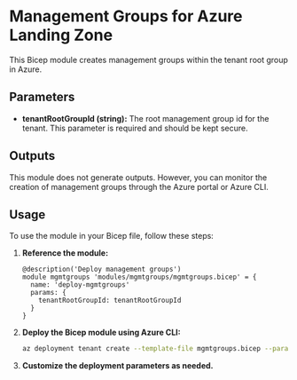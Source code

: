 # Management Groups for Azure Landing Zone

This Bicep module creates management groups within the tenant root group in Azure.

## Parameters

- **tenantRootGroupId (string):** The root management group id for the tenant. This parameter is required and should be kept secure.

## Outputs

This module does not generate outputs. However, you can monitor the creation of management groups through the Azure portal or Azure CLI.

## Usage

To use the module in your Bicep file, follow these steps:

1. **Reference the module:**

   ```bicep
   @description('Deploy management groups')
   module mgmtgroups 'modules/mgmtgroups/mgmtgroups.bicep' = {
     name: 'deploy-mgmtgroups'
     params: {
       tenantRootGroupId: tenantRootGroupId
     }
   }
   ```
2. **Deploy the Bicep module using Azure CLI:**

   ```bash
   az deployment tenant create --template-file mgmtgroups.bicep --parameters tenantRootGroupId=<YourTenantRootGroupId>
   ```
3. **Customize the deployment parameters as needed.**